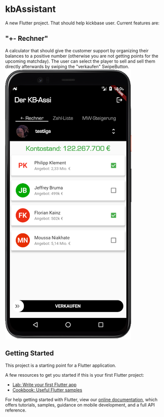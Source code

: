 # kbAssistant

A new Flutter project. That should help kickbase user. Current features are:

## "+- Rechner"
A calculator that should give the customer support by organizing their balances to a positive number (otherwise you are not getting points for the upcoming matchday). The user can select the player to sell and sell them directly afterwards by swiping the "verkaufen" SwipeButton.
![](2020-12-18-11-10-49.png)

## Getting Started

This project is a starting point for a Flutter application.

A few resources to get you started if this is your first Flutter project:

- [Lab: Write your first Flutter app](https://flutter.dev/docs/get-started/codelab)
- [Cookbook: Useful Flutter samples](https://flutter.dev/docs/cookbook)

For help getting started with Flutter, view our
[online documentation](https://flutter.dev/docs), which offers tutorials,
samples, guidance on mobile development, and a full API reference.

